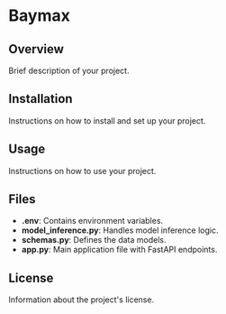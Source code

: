 # Baymax

## Overview
Brief description of your project.

## Installation
Instructions on how to install and set up your project.

## Usage
Instructions on how to use your project.

## Files
- **.env**: Contains environment variables.
- **model_inference.py**: Handles model inference logic.
- **schemas.py**: Defines the data models.
- **app.py**: Main application file with FastAPI endpoints.

## License
Information about the project's license.
